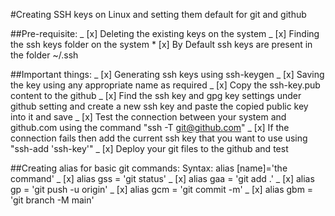 #Creating SSH keys on Linux and setting them default for git and github

##Pre-requisite:
_ [x] Deleting the existing keys on the system
_ [x] Finding the ssh keys folder on the system \* [x] By Default ssh keys are present in the folder ~/.ssh

##Important things:
_ [x] Generating ssh keys using ssh-keygen
_ [x] Saving the key using any appropriate name as required
_ [x] Copy the ssh-key.pub content to the github
_ [x] Find the ssh key and gpg key settings under github setting and create a new ssh key and paste the copied public key into it and save
_ [x] Test the connection between your system and github.com using the command "ssh -T git@github.com"
_ [x] If the connection fails then add the current ssh key that you want to use using "ssh-add 'ssh-key'"
\_ [x] Deploy your git files to the github and test

##Creating alias for basic git commands:
Syntax: alias [name]='the command'
_ [x] alias gss = 'git status'
_ [x] alias gaa = 'git add .'
_ [x] alias gp = 'git push -u origin'
_ [x] alias gcm = 'git commit -m'
\_ [x] alias gbm = 'git branch -M main'
